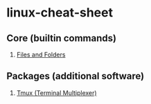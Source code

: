 # linux-cheat-sheet

## Core (builtin commands)

1. [Files and Folders](core/files_and_Folders.md)

## Packages (additional software)

1. [Tmux (Terminal Multiplexer)](packages/tmux.md)